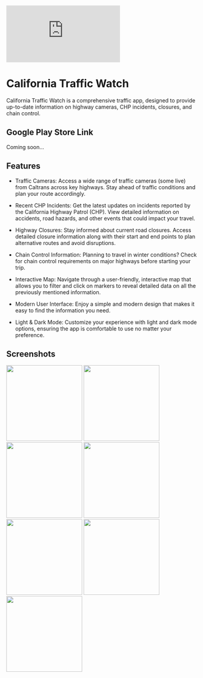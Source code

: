 ![Feature_Graphic](https://raw.githubusercontent.com/KallosP/CaliforniaTrafficWatchPreview/main/README.md)
# California Traffic Watch
California Traffic Watch is a comprehensive traffic app, designed to provide up-to-date information on highway cameras, CHP incidents, closures, and chain control.

## Google Play Store Link
Coming soon...

## Features
- Traffic Cameras: Access a wide range of traffic cameras (some live) from Caltrans across key highways. Stay ahead of traffic conditions and plan your route accordingly.

- Recent CHP Incidents: Get the latest updates on incidents reported by the California Highway Patrol (CHP). View detailed information on accidents, road hazards, and other events that could impact your travel.

- Highway Closures: Stay informed about current road closures. Access detailed closure information along with their start and end points to plan alternative routes and avoid disruptions.

- Chain Control Information: Planning to travel in winter conditions? Check for chain control requirements on major highways before starting your trip.

- Interactive Map: Navigate through a user-friendly, interactive map that allows you 
to filter and click on markers to reveal detailed data on all the previously mentioned information.

- Modern User Interface: Enjoy a simple and modern design that makes it easy to find the information you need.

- Light & Dark Mode: Customize your experience with light and dark mode options, ensuring the app is comfortable to use no matter your preference.

## Screenshots
<img src="https://github.com/user-attachments/assets/f798095c-fdaa-479f-92b5-403b8f496263" width="200" />
<img src="https://github.com/user-attachments/assets/8ed1f011-9956-496f-b82b-1f2edd8fc8f7" width="200" />
<img src="https://github.com/user-attachments/assets/87b71807-61ec-4065-8b08-445e519716bc" width="200" />
<img src="https://github.com/user-attachments/assets/95ba0e15-dde4-4cf7-a00b-c9c63f551324" width="200" />
<img src="https://github.com/user-attachments/assets/9e78071f-ba76-41b8-b032-62b590e6aa8d" width="200" />
<img src="https://github.com/user-attachments/assets/61ae8b78-90c7-4ce0-9e83-86e9c0964687" width="200" />
<img src="https://github.com/user-attachments/assets/15902d03-c0ce-4ff7-af04-1e5095e35328" width="200" />
